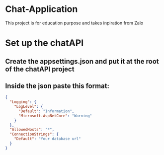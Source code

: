 # Chat-Application

This project is for education purpose and takes inpiration from Zalo

# Set up the chatAPI

## Create the appsettings.json and put it at the root of the chatAPI project

## Inside the json paste this format:

```json
{
  "Logging": {
    "LogLevel": {
      "Default": "Information",
      "Microsoft.AspNetCore": "Warning"
    }
  },
  "AllowedHosts": "*",
  "ConnectionStrings": {
    "Default": "Your database url"
  }
}
```
